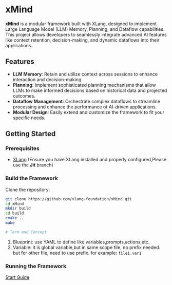 # xMind

**xMind** is a modular framework built with XLang, designed to implement Large Language Model (LLM) Memory, Planning, and Dataflow capabilities. This project allows developers to seamlessly integrate advanced AI features like context retention, decision-making, and dynamic dataflows into their applications.

## Features

- **LLM Memory**: Retain and utilize context across sessions to enhance interaction and decision-making.
- **Planning**: Implement sophisticated planning mechanisms that allow LLMs to make informed decisions based on historical data and projected outcomes.
- **Dataflow Management**: Orchestrate complex dataflows to streamline processing and enhance the performance of AI-driven applications.
- **Modular Design**: Easily extend and customize the framework to fit your specific needs.

## Getting Started

### Prerequisites

- [XLang](https://github.com/xlang-foundation/xlang) (Ensure you have XLang installed and properly configured,Please use the **Jit** branch)

### Build the Framework

Clone the repository:

```bash
git clone https://github.com/xlang-foundation/xMind.git
cd xMind
mkdir build
cd build
cmake ..
make

# Term and Concept
```
1. Blueprint: use YAML to define like variables,prompts,actions,etc.
2. Variable: it is global variable,but in same scope file, no prefix needed. but for other file, need to use prefix. for example: `file1.var1`

### Running the Framework
  [Start Guide](./Start.md)
